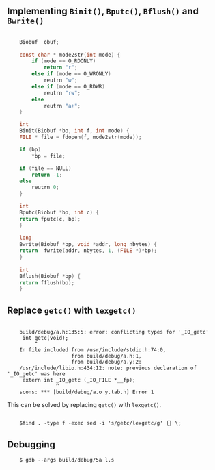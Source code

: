 ## Implementing `Binit()`, `Bputc()`, `Bflush()` and `Bwrite()`

```c

    Biobuf	obuf;
    
    const char * mode2str(int mode) {
        if (mode == O_RDONLY)
            return "r";
        else if (mode == O_WRONLY)
            reutrn "w";
        else if (mode == O_RDWR)
            reutrn "rw";
        else
            reutrn "a+";
    } 

    int
    Binit(Biobuf *bp, int f, int mode) {
    FILE * file = fdopen(f, mode2str(mode));

    if (bp)
        *bp = file;

    if (file == NULL)
        return -1;
    else
        reutrn 0;
    }

    int
    Bputc(Biobuf *bp, int c) {
    return fputc(c, bp);   
    }
    
    long 
    Bwrite(Biobuf *bp, void *addr, long nbytes) {
    return  fwrite(addr, nbytes, 1, (FILE *)*bp);       
    }
    
    int
    Bflush(Biobuf *bp) {
    return fflush(bp);    
    }

```

## Replace `getc()` with `lexgetc()`

```console

    build/debug/a.h:135:5: error: conflicting types for '_IO_getc'
     int getc(void);
         ^
    In file included from /usr/include/stdio.h:74:0,
                     from build/debug/a.h:1,
                     from build/debug/a.y:2:
    /usr/include/libio.h:434:12: note: previous declaration of '_IO_getc' was here
     extern int _IO_getc (_IO_FILE *__fp);
                ^
    scons: *** [build/debug/a.o y.tab.h] Error 1

```

This can be solved by replacing `getc()` with `lexgetc()`.

```console

    $find . -type f -exec sed -i 's/getc/lexgetc/g' {} \;

```

## Debugging

```console
    $ gdb --args build/debug/5a l.s
```